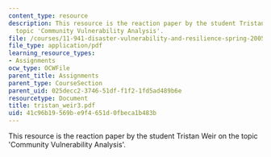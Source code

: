 ```yaml
---
content_type: resource
description: This resource is the reaction paper by the student Tristan Weir on the
  topic 'Community Vulnerability Analysis'.
file: /courses/11-941-disaster-vulnerability-and-resilience-spring-2005/41c96b19569be9f4651d0fbeca1b483b_tristan_weir3.pdf
file_type: application/pdf
learning_resource_types:
- Assignments
ocw_type: OCWFile
parent_title: Assignments
parent_type: CourseSection
parent_uid: 025decc2-3746-51df-f1f2-1fd5ad489b6e
resourcetype: Document
title: tristan_weir3.pdf
uid: 41c96b19-569b-e9f4-651d-0fbeca1b483b
---
```

This resource is the reaction paper by the student Tristan Weir on the topic 'Community Vulnerability Analysis'.


